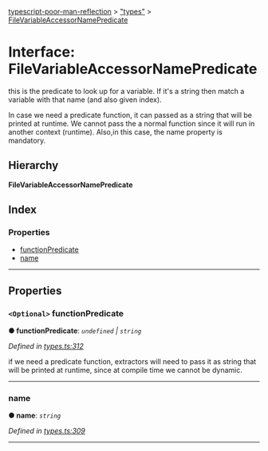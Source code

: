 [typescript-poor-man-reflection](../README.md) > ["types"](../modules/_types_.md) > [FileVariableAccessorNamePredicate](../interfaces/_types_.filevariableaccessornamepredicate.md)

# Interface: FileVariableAccessorNamePredicate

this is the predicate to look up for a variable. If it's a string then match a variable with that name (and also given index).

In case we need a predicate function, it can passed as a string that will be printed at runtime. We cannot pass the a normal function since it will run in another context (runtime). Also,in this case, the name property is mandatory.

## Hierarchy

**FileVariableAccessorNamePredicate**

## Index

### Properties

* [functionPredicate](_types_.filevariableaccessornamepredicate.md#functionpredicate)
* [name](_types_.filevariableaccessornamepredicate.md#name)

---

## Properties

<a id="functionpredicate"></a>

### `<Optional>` functionPredicate

**● functionPredicate**: *`undefined` \| `string`*

*Defined in [types.ts:312](https://github.com/cancerberoSgx/typescript-poor-man-reflection/blob/3c8d91b/src/types.ts#L312)*

if we need a predicate function, extractors will need to pass it as string that will be printed at runtime, since at compile time we cannot be dynamic.

___
<a id="name"></a>

###  name

**● name**: *`string`*

*Defined in [types.ts:309](https://github.com/cancerberoSgx/typescript-poor-man-reflection/blob/3c8d91b/src/types.ts#L309)*

___

